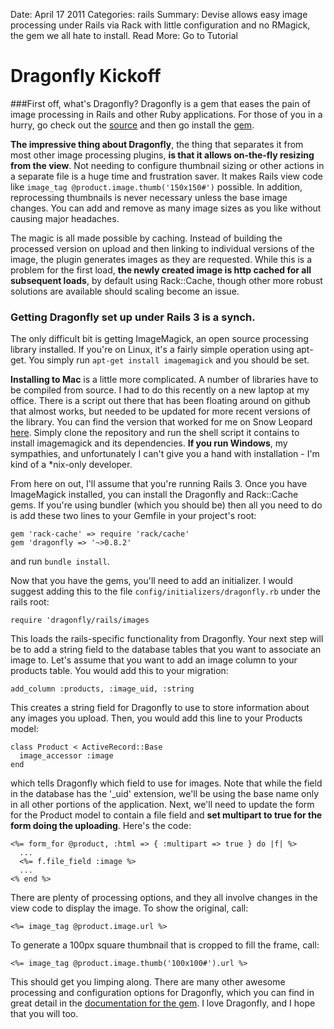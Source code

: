 Date: April 17 2011
Categories: rails
Summary: Devise allows easy image processing under Rails via Rack with little configuration and no RMagick, the gem we all hate to install.
Read More: Go to Tutorial

# Dragonfly Kickoff

###First off, what's Dragonfly? 
Dragonfly is a gem that eases the pain of image processing in Rails and other Ruby applications. For those of you in a hurry, go check out the [source](http://github.com/markevans/dragonfly) and then go install the [gem](http://rubygems.org/gems/dragonfly).

**The impressive thing about Dragonfly**, the thing that separates it from most other image processing plugins, **is that it allows on-the-fly resizing from the view**. Not needing to configure thumbnail sizing or other actions in a separate file is a huge time and frustration saver. It makes Rails view code like `image_tag @product.image.thumb('150x150#')` possible. In addition, reprocessing thumbnails is never necessary unless the base image changes. You can add and remove as many image sizes as you like without causing major headaches.

The magic is all made possible by caching. Instead of building the processed version on upload and then linking to individual versions of the image, the plugin generates images as they are requested. While this is a problem for the first load, **the newly created image is http cached for all subsequent loads**, by default using Rack::Cache, though other more robust solutions are available should scaling become an issue.

### Getting Dragonfly set up under Rails 3 is a synch. 
The only difficult bit is getting ImageMagick, an open source processing library installed. If you're on Linux, it's a fairly simple operation using apt-get. You simply run `apt-get install imagemagick` and you should be set. 

**Installing to Mac** is a little more complicated. A number of libraries have to be compiled from source. I had to do this recently on a new laptop at my office. There is a script out there that has been floating around on github that almost works, but needed to be updated for more recent versions of the library. You can find the version that worked for me on Snow Leopard [here](http://github.com/sccdigital/ImageMagick-sl). Simply clone the repository and run the shell script it contains to install imagemagick and its dependencies. **If you run Windows**, my sympathies, and unfortunately I can't give you a hand with installation - I'm kind of a \*nix-only developer.

From here on out, I'll assume that you're running Rails 3. Once you have ImageMagick installed, you can install the Dragonfly and Rack::Cache gems. If you're using bundler (which you should be) then all you need to do is add these two lines to your Gemfile in your project's root:

    gem 'rack-cache' => require 'rack/cache'
    gem 'dragonfly => '~>0.8.2'

and run `bundle install`.

Now that you have the gems, you'll need to add an initializer. I would suggest adding this to the file `config/initializers/dragonfly.rb` under the rails root:

    require 'dragonfly/rails/images

This loads the rails-specific functionality from Dragonfly. Your next step will be to add a string field to the database tables that you want to associate an image to. Let's assume that you want to add an image column to your products table. You would add this to your migration:

    add_column :products, :image_uid, :string

This creates a string field for Dragonfly to use to store information about any images you upload. Then, you would add this line to your Products model:

    class Product < ActiveRecord::Base
      image_accessor :image
    end

which tells Dragonfly which field to use for images. Note that while the field in the database has the '_uid' extension, we'll be using the base name only in all other portions of the application. Next, we'll need to update the form for the Product model to contain a file field and **set multipart to true for the form doing the uploading**. Here's the code:

    <%= form_for @product, :html => { :multipart => true } do |f| %>
      ...
      <%= f.file_field :image %>
      ...
    <% end %>

There are plenty of processing options, and they all involve changes in the view code to display the image. To show the original, call:

    <%= image_tag @product.image.url %>

To generate a 100px square thumbnail that is cropped to fill the frame, call:

    <%= image_tag @product.image.thumb('100x100#').url %>

This should get you limping along. There are many other awesome processing and configuration options for Dragonfly, which you can find in great detail in the [documentation for the gem](http://markevans.github.com/dragonfly/). I love Dragonfly, and I hope that you will too.

